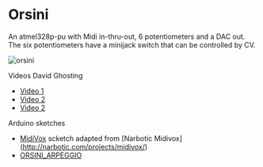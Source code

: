 Orsini
======

An atmel328p-pu with Midi in-thru-out, 6 potentiometers and a DAC out.
The six potentiometers have a minijack switch that can be controlled by CV.

![orsini](https://user-images.githubusercontent.com/6823868/29380198-2f4f556e-82c5-11e7-9e20-f05cb71f9899.jpg)

Videos David Ghosting
- [Video 1](https://www.youtube.com/watch?v=QPaGWW7q3iw)
- [Video 2](https://www.youtube.com/watch?v=FKTxtArhNdU)
- [Video 2](https://www.youtube.com/watch?v=SaAd6OQ5f1s)

Arduino sketches

- [MidiVox](https://github.com/averia/Orsini/tree/master/software/MidiVox_Orsini)
   scketch adapted from [Narbotic Midivox] (http://narbotic.com/projects/midivox/)
- [ORSINI_ARPEGGIO](https://github.com/averia/Orsini/tree/master/software/ORSINI_ARPEGGIO)


